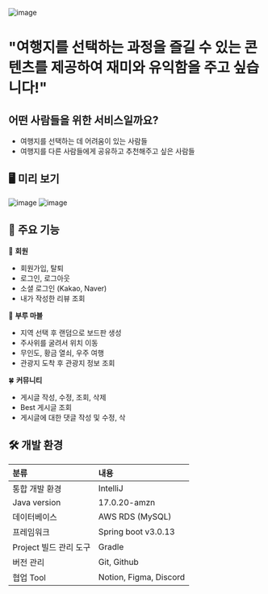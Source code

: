 ![image](https://github.com/jeonghyeon4782/trip-project/assets/102511188/bd080f90-448f-49bc-88e6-6dfd22d1f259)
# "여행지를 선택하는 과정을 즐길 수 있는 콘텐츠를 제공하여 재미와 유익함을 주고 싶습니다!"

## 어떤 사람들을 위한 서비스일까요?
- 여행지를 선택하는 데 어려움이 있는 사람들
- 여행지를 다른 사람들에게 공유하고 추천해주고 싶은 사람들

## 🖥️ 미리 보기
![image](https://github.com/jeonghyeon4782/trip-project/assets/102511188/1371b741-b978-46c6-9c78-f17947b9c33d)
![image](https://github.com/jeonghyeon4782/trip-project/assets/102511188/9ce5a62a-b6a8-4e26-8c89-08bd30756b6a)


## 👊 주요 기능

👤 **회원**
- 회원가입, 탈퇴
- 로그인, 로그아웃
- 소셜 로그인 (Kakao, Naver)
- 내가 작성한 리뷰 조회

🎲 **부루 마블**
- 지역 선택 후 랜덤으로 보드판 생성
- 주사위를 굴려서 위치 이동
- 무인도, 황금 열쇠, 우주 여행
- 관광지 도착 후 관광지 정보 조회

🍀 **커뮤니티**
- 게시글 작성, 수정, 조회, 삭제
- Best 게시글 조회
- 게시글에 대한 댓글 작성 및 수정, 삭

## 🛠️ 개발 환경
|분류|내용|
|:---|:---|
|통합 개발 환경|IntelliJ|
|Java version|17.0.20-amzn|
|데이터베이스|AWS RDS (MySQL)|
|프레임워크|Spring boot v3.0.13|
|Project 빌드 관리 도구|Gradle|
|버전 관리|Git, Github|
|협업 Tool|Notion, Figma, Discord|
